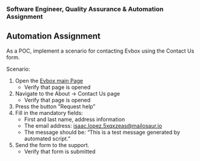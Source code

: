 ### Software Engineer, Quality Assurance & Automation Assignment

## Automation Assignment
As a POC, implement a scenario for contacting Evbox using the Contact Us form.

Scenario:
1. Open the [Evbox main Page](https://evbox.com/)
   - Verify that page is opened
2. Navigate to the About -> Contact Us page
   - Verify that page is opened
3. Press the button "Request help”
4. Fill in the mandatory fields:
   - First and last name, address information
   - The email address: isaac.lopez.5xqxzeas@mailosaur.io
   - The message should be: “This is a test message generated by automated script.”
5. Send the form to the support.
   - Verify that form is submitted